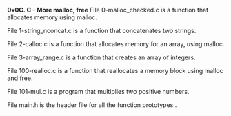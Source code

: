 **0x0C. C - More malloc, free**
File 0-malloc_checked.c is a function that allocates memory using malloc.

File 1-string_nconcat.c is a function that concatenates two strings.

File 2-calloc.c is a function that allocates memory for an array, using malloc.

File 3-array_range.c is a function that creates an array of integers.

File 100-realloc.c is a function that reallocates a memory block using malloc and free.

File 101-mul.c is a program that multiplies two positive numbers.

File main.h is the header file for all the function prototypes..
